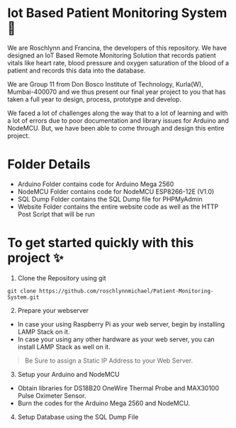 # Iot Based Patient Monitoring System 🏥

We are Roschlynn and Francina, the developers of this repository. We have designed an IoT Based Remote Monitoring Solution that records patient vitals like heart rate, blood pressure and oxygen saturation of the blood of a patient and records this data into the database.

We are Group 11 from Don Bosco Institute of Technology, Kurla(W), Mumbai-400070 and we thus present our final year project to you that has taken a full year to design, process, prototype and develop.

We faced a lot of challenges along the way that to a lot of learning and with a lot of errors due to poor documentation and library issues for Arduino and NodeMCU. But, we have been able to come through and design this entire project.

# Folder Details

* Arduino Folder contains code for Arduino Mega 2560
* NodeMCU Folder contains code for NodeMCU ESP8266-12E (V1.0)
* SQL Dump Folder contains the SQL Dump file for PHPMyAdmin
* Website Folder contains the entire website code as well as the HTTP Post Script that will be run

# To get started quickly with this project ✨

1. Clone the Repository using git
```
git clone https://github.com/roschlynnmichael/Patient-Monitoring-System.git
```

2. Prepare your webserver
  * In case your using Raspberry Pi as your web server, begin by installing LAMP Stack on it.
  * In case your using any other hardware as your web server, you can install LAMP Stack as well on it.
  > Be Sure to assign a Static IP Address to your Web Server.

3. Setup your Arduino and NodeMCU
  * Obtain libraries for DS18B20 OneWire Thermal Probe and MAX30100 Pulse Oximeter Sensor.
  * Burn the codes for the Arduino Mega 2560 and NodeMCU. 

4. Setup Database using the SQL Dump File
